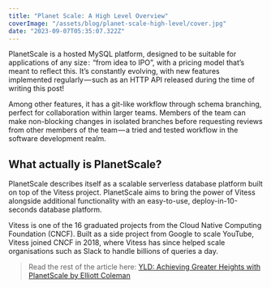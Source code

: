 ```yaml
---
title: "Planet Scale: A High Level Overview"
coverImage: "/assets/blog/planet-scale-high-level/cover.jpg"
date: "2023-09-07T05:35:07.322Z"
---
```


PlanetScale is a hosted MySQL platform, designed to be suitable for applications of any size :  “from idea to IPO”, with a pricing model that’s meant to reflect this. It’s constantly evolving, with new features implemented regularly — such as an HTTP API released during the time of writing this post!

Among other features, it has a git-like workflow through schema branching, perfect for collaboration within larger teams. Members of the team can make non-blocking changes in isolated branches before requesting reviews from other members of the team — a tried and tested workflow in the software development realm.

## What actually is PlanetScale?

PlanetScale describes itself as a scalable serverless database platform built on top of the Vitess project. PlanetScale aims to bring the power of Vitess alongside additional functionality with an easy-to-use, deploy-in-10-seconds database platform.

Vitess is one of the 16 graduated projects from the Cloud Native Computing Foundation (CNCF). Built as a side project from Google to scale YouTube, Vitess joined CNCF in 2018, where Vitess has since helped scale organisations such as Slack to handle billions of queries a day.

> Read the rest of the article here: [YLD: Achieving Greater Heights with PlanetScale by Elliott Coleman](https://www.yld.io/blog/achieving-greater-heights-with-planetscale/)
